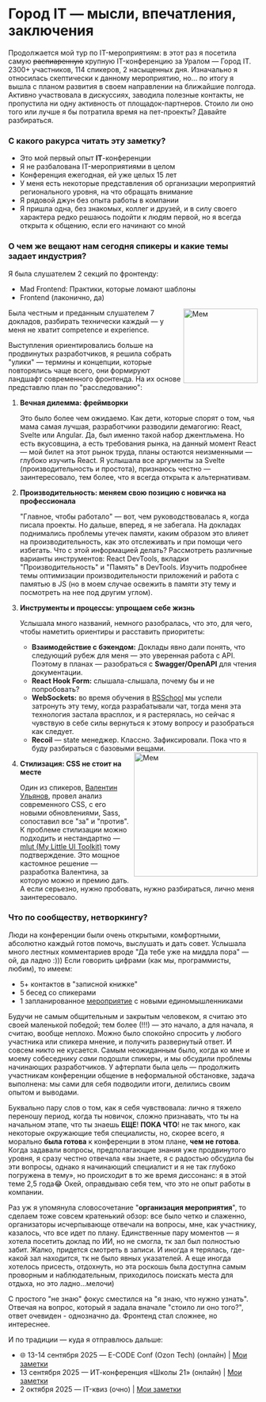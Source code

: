 # Город IT — мысли, впечатления, заключения

Продолжается мой тур по IT-мероприятиям: в этот раз я посетила самую ~~распиаренную~~ крупную IT-конференцию за Уралом — Город IT. 2300+ участников, 114 спикеров, 2 насыщенных дня. Изначально я относилась скептически к данному мероприятию, но... по итогу я вышла с планом развития в своем направлении на ближайшие полгода. Активно участвовала в дискуссиях, заводила полезные контакты, не пропустила ни одну активность от площадок-партнеров. Стоило ли оно того или лучше я бы потратила время на пет-проекты? Давайте разбираться.

### С какого ракурса читать эту заметку?

- Это мой первый опыт **IT**-конференции
- Я не разбалована IT-мероприятиями в целом
- Конференция ежегодная, ей уже целых 15 лет
- У меня есть некоторые представления об организации мероприятий регионального уровня, на что обращать внимание
- Я рядовой джун без опыта работы в компании
- Я пришла одна, без знакомых, коллег и друзей, и в силу своего характера редко решаюсь подойти к людям первой, но я всегда открыта к общению, если его начинают со мной

### О чем же вещают нам сегодня спикеры и какие темы задает индустрия?

Я была слушателем 2 секций по фронтенду:
- Mad Frontend: Практики, которые ломают шаблоны
- Frontend (лаконично, да)

<img src="https://github.com/user-attachments/assets/a1e074a2-994e-4269-829b-b95f6faf5cca" align="right" width="150" alt="Мем">
Была честным и преданным слушателем 7 докладов, разбирать технически каждый — у меня не хватит competence и experience. 

Выступления ориентировались больше на продвинутых разработчиков, я решила собрать "улики" — термины и концепции, которые повторялись чаще всего, они формируют ландшафт современного фронтенда. На их основе представлю план по "расследованию":
1. **Вечная дилемма: фреймворки**

   Это было более чем ожидаемо. Как дети, которые спорят о том, чья мама самая лучшая, разработчики разводили демагогию: React, Svelte или Angular. Да, был именно такой набор джентльмена. Но есть вкусовщина, а есть требования рынка, на данный момент React — мой билет на этот рынок труда, планы остаются неизменными — глубоко изучить React. Я услышала все аргументы за Svelte (производительность и простота), признаюсь честно — заинтересовало, тем более, что я всегда открыта к альтернативам.
2. **Производительность: меняем свою позицию с новичка на профессионала**

   "Главное, чтобы работало" — вот, чем руководствовалась я, когда писала проекты. Но дальше, вперед, я не забегала. На докладах поднимались проблемы утечек памяти, каким образом это влияет на производительность, как это отслеживать и при помощи чего избегать. Что с этой информацией делать? Рассмотреть различные варианты инструментов: React DevTools, вкладки "Производительность" и "Память" в DevTools. Изучить подробнее темы оптимизации производительности приложений и работа с памятью в JS (но в моем случае освежить в памяти эту тему и посмотреть на нее под другим углом).
3. **Инструменты и процессы: упрощаем себе жизнь**

   Услышала много названий, немного разобралась, что это, для чего, чтобы наметить ориентиры и расставить приоритеты:
   -  **Взаимодействие с бэкендом:** Доклады явно дали понять, что следующий рубеж для меня — это уверенная работа с API. Поэтому в планах — разобраться с **Swagger/OpenAPI** для чтения документации.
   -  **React Hook Form:** слышала-слышала, почему бы и не попробовать? 
   -  **WebSockets:** во время обучения в [RSSchool](https://github.com/linawashere/digital-garden/blob/main/courses/RS%20School/README.md) мы успели затронуть эту тему, когда разрабатывали чат, тогда меня эта технология застала врасплох, и я растерялась, но сейчас я чувствую в себе силы вернуться к этому вопросу и разобраться как следует.
   -  **Recoil** — state менеджер. Классно. Зафиксировали. Пока что я буду разбираться с базовыми вещами.
     <img src="https://github.com/user-attachments/assets/59f23792-3e71-47d6-980d-3ce81dc2c241" align="right" width="250" alt="Мем">
4. **Стилизация: CSS не стоит на месте**

   Один из спикеров, [Валентин Ульянов](https://t.me/blog150), провел анализ современного CSS, с его новыми обновлениями, Sass, сопоставил все "за" и "против". К проблеме стилизации можно подходить и нестандартно — [mlut (My Little UI Toolkit)](https://github.com/mlutcss/mlut) тому подтверждение. Это мощное кастомное решение — разработка Валентина, за которую можно и премию дать. А если серьезно, нужно пробовать, нужно разбираться, лично меня заинтересовало.

###  Что по сообществу, нетворкингу?
Люди на конференции были очень открытыми, комфортными, абсолютно каждый готов помочь, выслушать и дать совет. Услышала много лестных комментариев вроде "Да тебе уже на миддла пора" — ой, да ладно :))) 
Если говорить цифрами (как мы, программисты, любим), то имеем:
-  5+ контактов в "записной книжке"
-  5 бесед со спикерами
-  1 запланированное [мероприятие](https://github.com/linawashere/digital-garden/blob/main/conferences/IT-%D0%BA%D0%B2%D0%B8%D0%B7%20Korona%20Tech/README.md) с новыми единомышленниками

Будучи не самым общительным и закрытым человеком, я считаю это своей маленькой победой; тем более (!!!) — это начало, а для начала, я считаю, вообще неплохо. Можно было спокойно спросить у любого участника или спикера мнение, и получить развернутый ответ. И совсем никто не кусается. Самым неожиданным было, когда ко мне и моему собеседнику *сами* подошли спикеры, и мы обсудили проблемы начинающих разработчиков. У афтерпати была цель — продолжить участникам конференции общение в неформальной обстановке, задача выполнена: мы сами для себя подводили итоги, делились своим опытом и выводами.

Буквально пару слов о том, как я себя чувствовала: лично я тяжело переношу период, когда ты новичок, сложно признавать, что ты на начальном этапе, что ты знаешь **ЕЩЕ**! **ПОКА ЧТО**! не так много, как некоторые окружающие тебя специалисты, но, скорее всего, я морально **была готова** к конференции в этом плане, **чем не готова**. Когда задавали вопросы, предполагающие знания уже продвинутого уровня, я сразу честно отвечала «вы знаете, я с радостью обсудила бы эти вопросы, однако я начинающий специалист и я не так глубоко погружена в тему», но происходит в то же время диссонанс: я в этой теме 2,5 года😂 Окей, оправдываю себя тем, что это не опыт работы в компании.

Раз уж я упомянула словосочетание "**организация мероприятия**", то сделаем тоже совсем кратенький обзор: все было четко и слаженно, организаторы исчерпывающе отвечали на вопросы, мне, как участнику, казалось, что все идет по плану. Единственные пару моментов — я хотела посетить доклад по ИИ, но не смогла, тк зал был полностью забит. Жалко, придется смотреть в записи. И иногда я терялась, где-какой зал находится, тк не было явных указателей. А еще иногда хотелось присесть, отдохнуть, но эта роскошь была доступна самым проворным и наблюдательным, приходилось поискать места для отдыха, но это ладно...мелочи)

С простого "не знаю" фокус сместился на "я знаю, что нужно узнать". Отвечая на вопрос, который я задала вначале "стоило ли оно того?", ответ очевиден - однозначно да. Фронтенд стал сложнее, но интереснее.

И по традиции — куда я отправлюсь дальше:
- 🌐 13-14 сентября 2025 — E-CODE Conf (Ozon Tech) (онлайн) | [Мои заметки](https://github.com/linawashere/digital-garden/blob/main/conferences/E-CODE%20Conf/README.md)
-  13 сентября 2025 — ИТ-конференция «Школы 21» (онлайн) | [Мои заметки](https://github.com/linawashere/digital-garden/blob/main/conferences/%D0%98%D0%A2-%D0%BA%D0%BE%D0%BD%D1%84%D0%B5%D1%80%D0%B5%D0%BD%D1%86%D0%B8%D1%8F%20%C2%AB%D0%A8%D0%BA%D0%BE%D0%BB%D1%8B%2021%C2%BB/README.md)
- 2 октября 2025 — IT-квиз (очно) | [Мои заметки](https://github.com/linawashere/digital-garden/blob/main/conferences/IT-%D0%BA%D0%B2%D0%B8%D0%B7%20Korona%20Tech/README.md)



